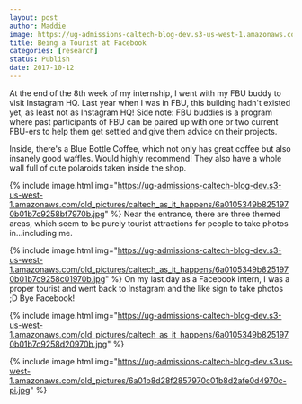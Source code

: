```yaml
---
layout: post
author: Maddie
image: https://ug-admissions-caltech-blog-dev.s3-us-west-1.amazonaws.com/old_pictures/caltech_as_it_happens/6a0105349b8251970b01b8d2afdff3970c.jpg
title: Being a Tourist at Facebook
categories: [research]
status: Publish
date: 2017-10-12
---
```



At the end of the 8th week of my internship, I went with my FBU buddy to visit Instagram HQ. Last year when I was in FBU, this building hadn't existed yet, as least not as Instagram HQ! Side note: FBU buddies is a program where past participants of FBU can be paired up with one or two current FBU-ers to help them get settled and give them advice on their projects.

Inside, there's a Blue Bottle Coffee, which not only has great coffee but also insanely good waffles. Would highly recommend! They also have a whole wall full of cute polaroids taken inside the shop.


{% include image.html img="https://ug-admissions-caltech-blog-dev.s3-us-west-1.amazonaws.com/old_pictures/caltech_as_it_happens/6a0105349b8251970b01b7c9258bf7970b.jpg" %}
Near the entrance, there are three themed areas, which seem to be purely tourist attractions for people to take photos in...including me.


{% include image.html img="https://ug-admissions-caltech-blog-dev.s3-us-west-1.amazonaws.com/old_pictures/caltech_as_it_happens/6a0105349b8251970b01b7c9258c01970b.jpg" %}
On my last day as a Facebook intern, I was a proper tourist and went back to Instagram and the like sign to take photos ;D Bye Facebook!

{% include image.html img="https://ug-admissions-caltech-blog-dev.s3-us-west-1.amazonaws.com/old_pictures/caltech_as_it_happens/6a0105349b8251970b01b7c9258d20970b.jpg" %}


{% include image.html img="https://ug-admissions-caltech-blog-dev.s3.us-west-1.amazonaws.com/old_pictures/6a01b8d28f2857970c01b8d2afe0d4970c-pi.jpg" %}
